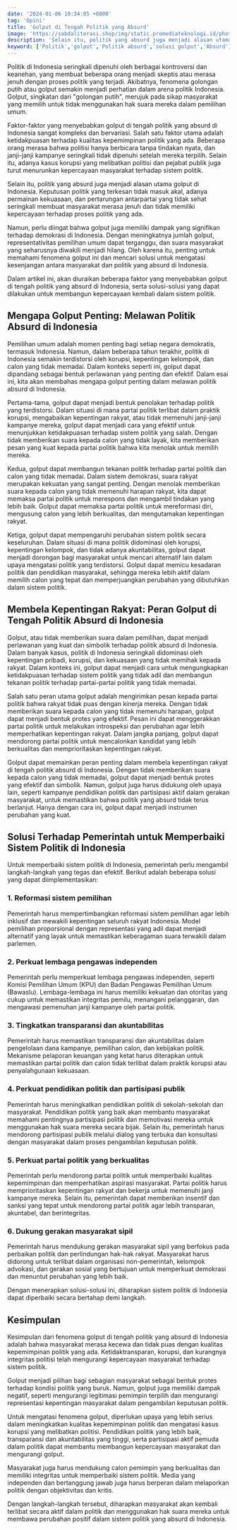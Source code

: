 ```yaml
---
date: '2024-01-06 10:34:05 +0800'
tag: 'Opini'
title: 'Golput di Tengah Politik yang Absurd'
image: 'https://sabdaliterasi.shop/img/static.promediateknologi.id/photo/p1/783/2023/10/05/berita_AparatKeamananPastikanKesiapanSukseskanPemilu2024-3773525499.png'
description: 'Selain itu, politik yang absurd juga menjadi alasan utama golput di Indonesia. Keputusan politik yang terkesan tidak masuk akal, adanya permainan kekuasaan.'
keyword: ['Politik','golput','Politik absurd','solusi golput','Absurd']
---
```

<p>Politik di Indonesia seringkali dipenuhi oleh berbagai kontroversi dan keanehan, yang membuat beberapa orang menjadi skeptis atau merasa jenuh dengan proses politik yang terjadi. Akibatnya, fenomena golongan putih atau golput semakin menjadi perhatian dalam arena politik Indonesia. Golput, singkatan dari "golongan putih", merujuk pada sikap masyarakat yang memilih untuk tidak menggunakan hak suara mereka dalam pemilihan umum.</p><p>Faktor-faktor yang menyebabkan golput di tengah politik yang absurd di Indonesia sangat kompleks dan bervariasi. Salah satu faktor utama adalah ketidakpuasan terhadap kualitas kepemimpinan politik yang ada. Beberapa orang merasa bahwa politisi hanya berbicara tanpa tindakan nyata, dan janji-janji kampanye seringkali tidak dipenuhi setelah mereka terpilih. Selain itu, adanya kasus korupsi yang melibatkan politisi dan pejabat publik juga turut menurunkan kepercayaan masyarakat terhadap sistem politik.</p><p>Selain itu, politik yang absurd juga menjadi alasan utama golput di Indonesia. Keputusan politik yang terkesan tidak masuk akal, adanya permainan kekuasaan, dan pertarungan antarpartai yang tidak sehat seringkali membuat masyarakat merasa jenuh dan tidak memiliki kepercayaan terhadap proses politik yang ada.</p><p>Namun, perlu diingat bahwa golput juga memiliki dampak yang signifikan terhadap demokrasi di Indonesia. Dengan meningkatnya jumlah golput, representativitas pemilihan umum dapat terganggu, dan suara masyarakat yang seharusnya diwakili menjadi hilang. Oleh karena itu, penting untuk memahami fenomena golput ini dan mencari solusi untuk mengatasi kesenjangan antara masyarakat dan politik yang absurd di Indonesia.</p><p>Dalam artikel ini, akan diuraikan beberapa faktor yang menyebabkan golput di tengah politik yang absurd di Indonesia, serta solusi-solusi yang dapat dilakukan untuk membangun kepercayaan kembali dalam sistem politik.</p><h2>Mengapa Golput Penting: Melawan Politik Absurd di Indonesia</h2><p>Pemilihan umum adalah momen penting bagi setiap negara demokratis, termasuk Indonesia. Namun, dalam beberapa tahun terakhir, politik di Indonesia semakin terdistorsi oleh korupsi, kepentingan kelompok, dan calon yang tidak memadai. Dalam konteks seperti ini, golput dapat dipandang sebagai bentuk perlawanan yang penting dan efektif. Dalam esai ini, kita akan membahas mengapa golput penting dalam melawan politik absurd di Indonesia.</p><p>Pertama-tama, golput dapat menjadi bentuk penolakan terhadap politik yang terdistorsi. Dalam situasi di mana partai politik terlibat dalam praktik korupsi, mengabaikan kepentingan rakyat, atau tidak memenuhi janji-janji kampanye mereka, golput dapat menjadi cara yang efektif untuk menunjukkan ketidakpuasan terhadap sistem politik yang salah. Dengan tidak memberikan suara kepada calon yang tidak layak, kita memberikan pesan yang kuat kepada partai politik bahwa kita menolak untuk memilih mereka.</p><p>Kedua, golput dapat membangun tekanan politik terhadap partai politik dan calon yang tidak memadai. Dalam sistem demokrasi, suara rakyat merupakan kekuatan yang sangat penting. Dengan menolak memberikan suara kepada calon yang tidak memenuhi harapan rakyat, kita dapat memaksa partai politik untuk merespons dan mengambil tindakan yang lebih baik. Golput dapat memaksa partai politik untuk mereformasi diri, mengusung calon yang lebih berkualitas, dan mengutamakan kepentingan rakyat.</p><p>Ketiga, golput dapat mempengaruhi perubahan sistem politik secara keseluruhan. Dalam situasi di mana politik didominasi oleh korupsi, kepentingan kelompok, dan tidak adanya akuntabilitas, golput dapat menjadi dorongan bagi masyarakat untuk mencari alternatif lain dalam upaya mengatasi politik yang terdistorsi. Golput dapat memicu kesadaran politik dan pendidikan masyarakat, sehingga mereka lebih aktif dalam memilih calon yang tepat dan memperjuangkan perubahan yang dibutuhkan dalam sistem politik.</p><h2>Membela Kepentingan Rakyat: Peran Golput di Tengah Politik Absurd di Indonesia</h2><p>Golput, atau tidak memberikan suara dalam pemilihan, dapat menjadi perlawanan yang kuat dan simbolik terhadap politik absurd di Indonesia. Dalam banyak kasus, politik di Indonesia seringkali didominasi oleh kepentingan pribadi, korupsi, dan kekuasaan yang tidak memihak kepada rakyat. Dalam konteks ini, golput dapat menjadi cara untuk mengungkapkan ketidakpuasan terhadap sistem politik yang tidak adil dan membangun tekanan politik terhadap partai-partai politik yang tidak memadai.</p><p>Salah satu peran utama golput adalah mengirimkan pesan kepada partai politik bahwa rakyat tidak puas dengan kinerja mereka. Dengan tidak memberikan suara kepada calon yang tidak memenuhi harapan, golput dapat menjadi bentuk protes yang efektif. Pesan ini dapat menggerakkan partai politik untuk melakukan introspeksi dan perubahan agar lebih memperhatikan kepentingan rakyat. Dalam jangka panjang, golput dapat mendorong partai politik untuk mencalonkan kandidat yang lebih berkualitas dan memprioritaskan kepentingan rakyat.</p><p>Golput dapat memainkan peran penting dalam membela kepentingan rakyat di tengah politik absurd di Indonesia. Dengan tidak memberikan suara kepada calon yang tidak memadai, golput dapat menjadi bentuk protes yang efektif dan simbolik. Namun, golput juga harus didukung oleh upaya lain, seperti kampanye pendidikan politik dan partisipasi aktif dalam gerakan masyarakat, untuk memastikan bahwa politik yang absurd tidak terus berlanjut. Hanya dengan cara ini, golput dapat menjadi instrumen perubahan yang kuat.</p><h2>Solusi Terhadap Pemerintah untuk Memperbaiki Sistem Politik di Indonesia</h2><p>Untuk memperbaiki sistem politik di Indonesia, pemerintah perlu mengambil langkah-langkah yang tegas dan efektif. Berikut adalah beberapa solusi yang dapat diimplementasikan:</p><h3>1. Reformasi sistem pemilihan</h3><p>Pemerintah harus mempertimbangkan reformasi sistem pemilihan agar lebih inklusif dan mewakili kepentingan seluruh rakyat Indonesia. Model pemilihan proporsional dengan representasi yang adil dapat menjadi alternatif yang layak untuk memastikan keberagaman suara terwakili dalam parlemen.</p><h3>2. Perkuat lembaga pengawas independen</h3><p> Pemerintah perlu memperkuat lembaga pengawas independen, seperti Komisi Pemilihan Umum (KPU) dan Badan Pengawas Pemilihan Umum (Bawaslu). Lembaga-lembaga ini harus memiliki kekuatan dan otoritas yang cukup untuk memastikan integritas pemilu, menangani pelanggaran, dan mengawasi pemenuhan janji kampanye oleh partai politik.</p><h3>3. Tingkatkan transparansi dan akuntabilitas</h3><p> Pemerintah harus memastikan transparansi dan akuntabilitas dalam pengelolaan dana kampanye, pemilihan calon, dan kebijakan politik. Mekanisme pelaporan keuangan yang ketat harus diterapkan untuk memastikan partai politik dan calon tidak terlibat dalam praktik korupsi atau penyalahgunaan kekuasaan.</p><h3>4. Perkuat pendidikan politik dan partisipasi publik</h3><p>Pemerintah harus meningkatkan pendidikan politik di sekolah-sekolah dan masyarakat. Pendidikan politik yang baik akan membantu masyarakat memahami pentingnya partisipasi politik dan memotivasi mereka untuk menggunakan hak suara mereka secara bijak. Selain itu, pemerintah harus mendorong partisipasi publik melalui dialog yang terbuka dan konsultasi dengan masyarakat dalam proses pengambilan keputusan politik.</p><h3>5. Perkuat partai politik yang berkualitas</h3><p>Pemerintah perlu mendorong partai politik untuk memperbaiki kualitas kepemimpinan dan memperhatikan aspirasi masyarakat. Partai politik harus memprioritaskan kepentingan rakyat dan bekerja untuk memenuhi janji kampanye mereka. Selain itu, pemerintah dapat memberikan insentif dan sanksi yang tepat untuk mendorong partai politik agar lebih transparan, akuntabel, dan berintegritas.</p><h3>6. Dukung gerakan masyarakat sipil</h3><p>Pemerintah harus mendukung gerakan masyarakat sipil yang berfokus pada perbaikan politik dan perlindungan hak-hak rakyat. Masyarakat harus didorong untuk terlibat dalam organisasi non-pemerintah, kelompok advokasi, dan gerakan sosial yang bertujuan untuk memperkuat demokrasi dan menuntut perubahan yang lebih baik.</p><p>Dengan menerapkan solusi-solusi ini, diharapkan sistem politik di Indonesia dapat diperbaiki secara bertahap demi langkah. </p><h2>Kesimpulan</h2><p>Kesimpulan dari fenomena golput di tengah politik yang absurd di Indonesia adalah bahwa masyarakat merasa kecewa dan tidak puas dengan kualitas kepemimpinan politik yang ada. Ketidaktransparan, korupsi, dan kurangnya integritas politisi telah mengurangi kepercayaan masyarakat terhadap sistem politik.</p><p>Golput menjadi pilihan bagi sebagian masyarakat sebagai bentuk protes terhadap kondisi politik yang buruk. Namun, golput juga memiliki dampak negatif, seperti mengurangi legitimasi pemimpin terpilih dan mengurangi representasi kepentingan masyarakat dalam pengambilan keputusan politik.</p><p>Untuk mengatasi fenomena golput, diperlukan upaya yang lebih serius dalam meningkatkan kualitas kepemimpinan politik dan mengatasi kasus korupsi yang melibatkan politisi. Pendidikan politik yang lebih baik, transparansi dan akuntabilitas yang tinggi, serta partisipasi aktif pemuda dalam politik dapat membantu membangun kepercayaan masyarakat dan mengurangi golput.</p><p>Masyarakat juga harus mendukung calon pemimpin yang berkualitas dan memiliki integritas untuk memperbaiki sistem politik. Media yang independen dan bertanggung jawab juga harus berperan dalam melaporkan politik dengan objektivitas dan kritis.</p><p>Dengan langkah-langkah tersebut, diharapkan masyarakat akan kembali terlibat secara aktif dalam politik dan menggunakan hak suara mereka untuk membawa perubahan positif dalam sistem politik yang absurd di Indonesia.</p>